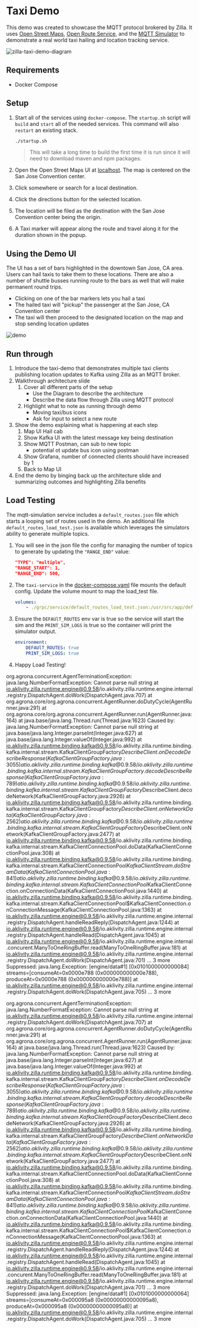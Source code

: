 # Taxi Demo

This demo was created to showcase the MQTT protocol brokered by Zilla. It uses [Open Street Maps](https://www.openstreetmap.org/), [Open Route Service](https://openrouteservice.org/), and the [MQTT Simulator](https://github.com/DamascenoRafael/mqtt-simulator) to demonstrate a real world taxi hailing and location tracking service.

![zilla-taxi-demo-diagram](.assets/zilla-taxi-demo-diagram@2x.png)

## Requirements

- Docker Compose

## Setup

1. Start all of the services using `docker-compose`. The `startup.sh` script will `build` and `start` all of the needed services. This command will also `restart` an existing stack.

    ```bash
    ./startup.sh
    ```

    > This will take a long time to build the first time it is run since it will need to download maven and npm packages.

1. Open the Open Street Maps UI at [localhost](http://localhost/). The map is centered on the San Jose Convention center.
1. Click somewhere or search for a local destination.
1. Click the directions button for the selected location.
1. The location will be filed as the destination with the San Jose Convention center being the origin.
1. A Taxi marker will appear along the route and travel along it for the duration shown in the popup.

## Using the Demo UI

The UI has a set of bars highlighted in the downtown San Jose, CA area. Users can hail taxis to take them to these locations. There are also a number of shuttle busses running route to the bars as well that will make permanent round trips.

- Clicking on one of the bar markers lets you hail a taxi
- The hailed taxi will "pickup" the passenger at the San Jose, CA Convention center
- The taxi will then proceed to the designated location on the map and stop sending location updates

![demo](.assets/taxi-demo.gif)

## Run through

1. Introduce the taxi-demo that demonstrates multiple taxi clients publishing location updates to Kafka using Zilla as an MQTT broker.
1. Walkthrough architecture slide
   1. Cover all different parts of the setup
      - Use the Diagram to describe the architecture
      - Describe the data flow through Zilla using MQTT protocol
   1. Highlight what to note as running through demo
      - Moving taxi/bus icons
      - Ask for input to select a new route
1. Show the demo explaining what is happening at each step
   1. Map UI Hail cab
   1. Show Kafka UI with the latest message key being destination
   1. Show MQTT Postman, can sub to new topic
      - potential ot update bus icon using postman
   1. Show Grafana, number of connected clients should have increased by 1
   1. Back to Map UI
1. End the demo by binging back up the architecture slide and summarizing outcomes and highlighting Zilla benefits

## Load Testing

The mqtt-simulation service includes a `default_routes.json` file which starts a looping set of routes used in the demo. An additional file `default_routes_load_test.json` is available which leverages the simulators ability to generate multiple topics. 

1. You will see in the json file the config for managing the number of topics to generate by updating the `"RANGE_END"` value:

    ```json
    "TYPE": "multiple",
    "RANGE_START": 1,
    "RANGE_END": 500,
    ```

1. The `taxi-service` in the [docker-compose.yaml](docker-compose.yaml) file mounts the default config. Update the volume mount to map the load_test file.

    ```yaml
    volumes:
        - ./grpc/service/default_routes_load_test.json:/usr/src/app/default_routes.json
    ```

1. Ensure the `DEFAUlT_ROUTES` env var is true so the service will start the sim and the `PRINT_SIM_LOGS` is true so the container will print the simulator output.

    ```yaml
    environment:
        DEFAUlT_ROUTES: true
        PRINT_SIM_LOGS: true
    ```

1. Happy Load Testing!


org.agrona.concurrent.AgentTerminationException: java.lang.NumberFormatException: Cannot parse null string
    at io.aklivity.zilla.runtime.engine@0.9.58/io.aklivity.zilla.runtime.engine.internal.registry.DispatchAgent.doWork(DispatchAgent.java:707)
    at org.agrona.core/org.agrona.concurrent.AgentRunner.doDutyCycle(AgentRunner.java:291)
    at org.agrona.core/org.agrona.concurrent.AgentRunner.run(AgentRunner.java:164)
    at java.base/java.lang.Thread.run(Thread.java:1623)
Caused by: java.lang.NumberFormatException: Cannot parse null string
    at java.base/java.lang.Integer.parseInt(Integer.java:627)
    at java.base/java.lang.Integer.valueOf(Integer.java:992)
    at io.aklivity.zilla.runtime.binding.kafka@0.9.58/io.aklivity.zilla.runtime.binding.kafka.internal.stream.KafkaClientGroupFactory$DescribeClient.onDecodeDescribeResponse(KafkaClientGroupFactory.java:3055)
    at io.aklivity.zilla.runtime.binding.kafka@0.9.58/io.aklivity.zilla.runtime.binding.kafka.internal.stream.KafkaClientGroupFactory.decodeDescribeResponse(KafkaClientGroupFactory.java:789)
    at io.aklivity.zilla.runtime.binding.kafka@0.9.58/io.aklivity.zilla.runtime.binding.kafka.internal.stream.KafkaClientGroupFactory$DescribeClient.decodeNetwork(KafkaClientGroupFactory.java:2926)
    at io.aklivity.zilla.runtime.binding.kafka@0.9.58/io.aklivity.zilla.runtime.binding.kafka.internal.stream.KafkaClientGroupFactory$DescribeClient.onNetworkData(KafkaClientGroupFactory.java:2562)
    at io.aklivity.zilla.runtime.binding.kafka@0.9.58/io.aklivity.zilla.runtime.binding.kafka.internal.stream.KafkaClientGroupFactory$DescribeClient.onNetwork(KafkaClientGroupFactory.java:2477)
    at io.aklivity.zilla.runtime.binding.kafka@0.9.58/io.aklivity.zilla.runtime.binding.kafka.internal.stream.KafkaClientConnectionPool.doData(KafkaClientConnectionPool.java:308)
    at io.aklivity.zilla.runtime.binding.kafka@0.9.58/io.aklivity.zilla.runtime.binding.kafka.internal.stream.KafkaClientConnectionPool$KafkaClientStream.doStreamData(KafkaClientConnectionPool.java:841)
    at io.aklivity.zilla.runtime.binding.kafka@0.9.58/io.aklivity.zilla.runtime.binding.kafka.internal.stream.KafkaClientConnectionPool$KafkaClientConnection.onConnectionData(KafkaClientConnectionPool.java:1440)
    at io.aklivity.zilla.runtime.binding.kafka@0.9.58/io.aklivity.zilla.runtime.binding.kafka.internal.stream.KafkaClientConnectionPool$KafkaClientConnection.onConnectionMessage(KafkaClientConnectionPool.java:1363)
    at io.aklivity.zilla.runtime.engine@0.9.58/io.aklivity.zilla.runtime.engine.internal.registry.DispatchAgent.handleReadReply(DispatchAgent.java:1244)
    at io.aklivity.zilla.runtime.engine@0.9.58/io.aklivity.zilla.runtime.engine.internal.registry.DispatchAgent.handleRead(DispatchAgent.java:1045)
    at io.aklivity.zilla.runtime.engine@0.9.58/io.aklivity.zilla.runtime.engine.internal.concurent.ManyToOneRingBuffer.read(ManyToOneRingBuffer.java:181)
    at io.aklivity.zilla.runtime.engine@0.9.58/io.aklivity.zilla.runtime.engine.internal.registry.DispatchAgent.doWork(DispatchAgent.java:701)
    ... 3 more
    Suppressed: java.lang.Exception: [engine/data#1]        [0x0101000000000084] streams=[consumeAt=0x0000e788 (0x000000000000e788), produceAt=0x0000e788 (0x000000000000e788)]
            at io.aklivity.zilla.runtime.engine@0.9.58/io.aklivity.zilla.runtime.engine.internal.registry.DispatchAgent.doWork(DispatchAgent.java:705)
            ... 3 more

 org.agrona.concurrent.AgentTerminationException: java.lang.NumberFormatException: Cannot parse null string
     at io.aklivity.zilla.runtime.engine@0.9.58/io.aklivity.zilla.runtime.engine.internal.registry.DispatchAgent.doWork(DispatchAgent.java:707)
     at org.agrona.core/org.agrona.concurrent.AgentRunner.doDutyCycle(AgentRunner.java:291)
     at org.agrona.core/org.agrona.concurrent.AgentRunner.run(AgentRunner.java:164)
     at java.base/java.lang.Thread.run(Thread.java:1623)
 Caused by: java.lang.NumberFormatException: Cannot parse null string
     at java.base/java.lang.Integer.parseInt(Integer.java:627)
     at java.base/java.lang.Integer.valueOf(Integer.java:992)
     at io.aklivity.zilla.runtime.binding.kafka@0.9.58/io.aklivity.zilla.runtime.binding.kafka.internal.stream.KafkaClientGroupFactory$DescribeClient.onDecodeDescribeResponse(KafkaClientGroupFactory.java:3055)
     at io.aklivity.zilla.runtime.binding.kafka@0.9.58/io.aklivity.zilla.runtime.binding.kafka.internal.stream.KafkaClientGroupFactory.decodeDescribeResponse(KafkaClientGroupFactory.java:789)
     at io.aklivity.zilla.runtime.binding.kafka@0.9.58/io.aklivity.zilla.runtime.binding.kafka.internal.stream.KafkaClientGroupFactory$DescribeClient.decodeNetwork(KafkaClientGroupFactory.java:2926)
     at io.aklivity.zilla.runtime.binding.kafka@0.9.58/io.aklivity.zilla.runtime.binding.kafka.internal.stream.KafkaClientGroupFactory$DescribeClient.onNetworkData(KafkaClientGroupFactory.java:2562)
     at io.aklivity.zilla.runtime.binding.kafka@0.9.58/io.aklivity.zilla.runtime.binding.kafka.internal.stream.KafkaClientGroupFactory$DescribeClient.onNetwork(KafkaClientGroupFactory.java:2477)
     at io.aklivity.zilla.runtime.binding.kafka@0.9.58/io.aklivity.zilla.runtime.binding.kafka.internal.stream.KafkaClientConnectionPool.doData(KafkaClientConnectionPool.java:308)
     at io.aklivity.zilla.runtime.binding.kafka@0.9.58/io.aklivity.zilla.runtime.binding.kafka.internal.stream.KafkaClientConnectionPool$KafkaClientStream.doStreamData(KafkaClientConnectionPool.java:841)
     at io.aklivity.zilla.runtime.binding.kafka@0.9.58/io.aklivity.zilla.runtime.binding.kafka.internal.stream.KafkaClientConnectionPool$KafkaClientConnection.onConnectionData(KafkaClientConnectionPool.java:1440)
     at io.aklivity.zilla.runtime.binding.kafka@0.9.58/io.aklivity.zilla.runtime.binding.kafka.internal.stream.KafkaClientConnectionPool$KafkaClientConnection.onConnectionMessage(KafkaClientConnectionPool.java:1363)
     at io.aklivity.zilla.runtime.engine@0.9.58/io.aklivity.zilla.runtime.engine.internal.registry.DispatchAgent.handleReadReply(DispatchAgent.java:1244)
     at io.aklivity.zilla.runtime.engine@0.9.58/io.aklivity.zilla.runtime.engine.internal.registry.DispatchAgent.handleRead(DispatchAgent.java:1045)
     at io.aklivity.zilla.runtime.engine@0.9.58/io.aklivity.zilla.runtime.engine.internal.concurent.ManyToOneRingBuffer.read(ManyToOneRingBuffer.java:181)
     at io.aklivity.zilla.runtime.engine@0.9.58/io.aklivity.zilla.runtime.engine.internal.registry.DispatchAgent.doWork(DispatchAgent.java:701)
     ... 3 more
     Suppressed: java.lang.Exception: [engine/data#1]        [0x0101000000000064] streams=[consumeAt=0x000095a8 (0x00000000000095a8), produceAt=0x000095a8 (0x00000000000095a8)]
             at io.aklivity.zilla.runtime.engine@0.9.58/io.aklivity.zilla.runtime.engine.internal.registry.DispatchAgent.doWork(DispatchAgent.java:705)
             ... 3 more
